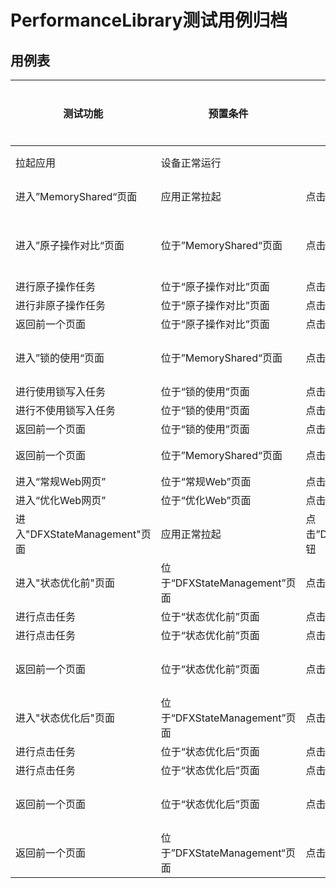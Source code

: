 # PerformanceLibrary测试用例归档

## 用例表

| 测试功能               | 预置条件               | 输入                 | 预期输出                                                 | 是否自动 | 测试结果 |
|--------------------|--------------------|--------------------|------------------------------------------------------|------|------|
| 拉起应用               | 	设备正常运行            | 		                 | 成功拉起PerformanceLibrary应用                             | 是    | Pass |
| 进入”MemoryShared“页面 | 应用正常拉起             | 点击”MemoryShared“按钮 | 页面正常显示，两个按钮”原子操作对比“、”锁的使用“                           | 是    | Pass |
| 进入”原子操作对比“页面       | 位于”MemoryShared“页面 | 点击”原子操作对比”按钮       | 1. 正常跳转到“原子操作对比”页面<br />2. 页面正常显示，两个按钮“原子操作”、“非原子操作” | 是    | Pass |
| 进行原子操作任务           | 位于“原子操作对比”页面       | 点击“原子操作”按钮         | 打印原子操作累加结果                                           | 是    | Pass |
| 进行非原子操作任务          | 位于“原子操作对比”页面       | 点击“非原子操作”按钮        | 打印非原子操作累加结果                                          | 是    | Pass |
| 返回前一个页面            | 位于“原子操作对比”页面       | 点击返回按钮             | 返回到”MemoryShared“页面                                  | 是    | Pass |
| 进入”锁的使用“页面         | 位于”MemoryShared“页面 | 点击”锁的使用“按钮         | 1. 正常跳转到“锁的使用”页面<br />2. 页面正常显示，两个按钮“使用锁”、“不使用锁”     | 是    | Pass |
| 进行使用锁写入任务          | 位于“锁的使用”页面         | 点击”使用锁“按钮          | 打印“写入文件成功”                                           | 是    | Pass |
| 进行不使用锁写入任务         | 位于“锁的使用”页面         | 点击”不使用锁“按钮         | 打印“写入文件成功”                                           | 是    | Pass |
| 返回前一个页面            | 位于“锁的使用”页面         | 点击返回按钮             | 返回到”MemoryShared“页面                                  | 是    | Pass |
| 返回前一个页面            | 位于”MemoryShared“页面 | 点击返回按钮             | 返回到PerformanceLibrary应用主页面                           | 是    | Pass |
| 进入“常规Web网页”        | 位于“常规Web”页面        | 点击“进入网页”按钮         | 正常跳转到“常规Web网页”                                       | 是    | Pass |
| 进入“优化Web网页”        | 位于“优化Web”页面        | 点击“进入网页 ”按钮        | 正常跳转到“优化Web网页”                                       | 是    | Pass |
| 进入"DFXStateManagement"页面 | 应用正常拉起 | 点击”DFXStateManagement“按钮 | 页面正常显示，两个按钮”状态优化前“、”状态优化后“                           |是|Pass|
| 进入"状态优化前"页面              | 位于“DFXStateManagement”页面 | 点击”状态优化前“按钮              | 页面正常显示，两个按钮”Move“、”Scale“                            |是|Pass|
| 进行点击任务                   | 位于“状态优化前”页面 | 点击”Move“按钮               | "Hello World"组件位置变化                                  |是|Pass|
| 进行点击任务                   | 位于“状态优化前”页面 | 点击”Scale“按钮              | "Hello World"组件宽度变化                                  |是|Pass|
| 返回前一个页面                  | 位于“状态优化前”页面 | 点击返回按钮                   | 返回到”DFXStateManagement“页面                                  |是|Pass|
| 进入"状态优化后"页面              | 位于“DFXStateManagement”页面 | 点击”状态优化后“按钮              | 页面正常显示，两个按钮”Move“、”Scale“                            |是|Pass|
| 进行点击任务                   | 位于“状态优化后”页面 | 点击”Move“按钮               | "Hello World"组件位置变化                                  |是|Pass|
| 进行点击任务                   | 位于“状态优化后”页面 | 点击”Scale“按钮               | "Hello World"组件宽度变化                                        |是|Pass|
| 返回前一个页面                  | 位于“状态优化后”页面 | 点击返回按钮                   | 返回到”DFXStateManagement“页面                                  |是|Pass|
| 返回前一个页面                  | 位于”DFXStateManagement“页面 | 点击返回按钮                   | 返回到PerformanceLibrary应用主页面                           |是|Pass|

